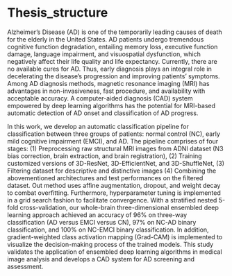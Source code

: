 # Thesis_structure

Alzheimer’s Disease (AD) is one of the temporarily leading causes of death for the elderly in the United States. AD patients undergo tremendous cognitive function degradation, entailing memory loss, executive function damage, language impairment, and visuospatial dysfunction, which negatively affect their life quality and life expectancy. Currently, there are no available cures for AD. Thus, early diagnosis plays an integral role in decelerating the disease’s progression and improving patients’ symptoms. Among AD diagnosis methods, magnetic resonance imaging (MRI) has advantages in non-invasiveness, fast procedure, and availability with acceptable accuracy. A computer-aided diagnosis (CAD) system empowered by deep learning algorithms has the potential for MRI-based automatic detection of AD onset and classification of AD progress. 

In this work, we develop an automatic classification pipeline for classification between three groups of patients: normal control (NC), early mild cognitive impairment (EMCI), and AD. The pipeline comprises of four stages: (1) Preprocessing raw structural MRI images from ADNI dataset (N3 bias correction, brain extraction, and brain registration), (2) Training customized versions of 3D-ResNet, 3D-EfficientNet, and 3D-ShuffleNet, (3) Filtering dataset for descriptive and distinctive images (4) Combining the abovementioned architectures and test performances on the filtered dataset. Out method uses affine augmentation, dropout, and weight decay to combat overfitting. Furthermore, hyperparameter tuning is implemented in a grid search fashion to facilitate convergence. With a stratified nested 5-fold cross-validation, our whole-brain three-dimensional ensembled deep learning approach achieved an accuracy of 96% on three-way classification (AD versus EMCI versus CN), 97% on NC-AD binary classification, and 100% on NC-EMCI binary classification. In addition, gradient-weighted class activation mapping (Grad-CAM) is implemented to visualize the decision-making process of the trained models. This study validates the application of ensembled deep learning algorithms in medical image analysis and develops a CAD system for AD screening and assessment. 
